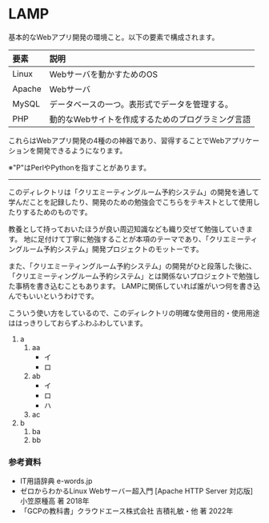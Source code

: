 # LAMP
基本的なWebアプリ開発の環境こと。以下の要素で構成されます。

要素|説明
:--|:--
Linux|Webサーバを動かすためのOS
Apache|Webサーバ
MySQL|データベースの一つ。表形式でデータを管理する。
PHP|動的なWebサイトを作成するためのプログラミング言語

これらはWebアプリ開発の4種のの神器であり、習得することでWebアプリケーションを開発できるようになります。

※"P"はPerlやPythonを指すことがあります。

---

このディレクトリは「クリエミーティングルーム予約システム」の開発を通して学んだことを記録したり、開発のための勉強会でこちらをテキストとして使用したりするためのものです。

教養として持っておいたほうが良い周辺知識なども織り交ぜて勉強していきます。
地に足付けて丁寧に勉強することが本項のテーマであり、「クリエミーティングルーム予約システム」開発プロジェクトのモットーです。

また、「クリエミーティングルーム予約システム」の開発がひと段落した後に、「クリエミーティングルーム予約システム」とは関係ないプロジェクトで勉強した事柄を書き込むこともあります。
LAMPに関係していれば誰がいつ何を書き込んでもいいというわけです。

こういう使い方をしているので、このディレクトリの明確な使用目的・使用用途ははっきりしておらずふわふわしています。

1. a
	1. aa
		- イ
		- ロ
	1. ab 
		- イ
		- ロ
		- ハ
	1. ac
1. b
	1. ba
	1. bb

### 参考資料
- IT用語辞典 e-words.jp
- ゼロからわかるLinux Webサーバー超入門 [Apache HTTP Server 対応版] 小笠原種高 著 2018年
- 「GCPの教科書」クラウドエース株式会社 吉積礼敏・他 著 2022年
